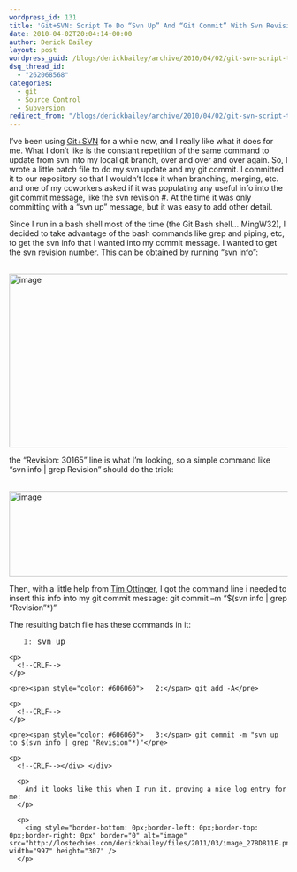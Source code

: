 ```yaml
---
wordpress_id: 131
title: 'Git+SVN: Script To Do “Svn Up” And “Git Commit” With Svn Revision Number'
date: 2010-04-02T20:04:14+00:00
author: Derick Bailey
layout: post
wordpress_guid: /blogs/derickbailey/archive/2010/04/02/git-svn-script-to-do-svn-up-and-git-commit-with-svn-revision-number.aspx
dsq_thread_id:
  - "262068568"
categories:
  - git
  - Source Control
  - Subversion
redirect_from: "/blogs/derickbailey/archive/2010/04/02/git-svn-script-to-do-svn-up-and-git-commit-with-svn-revision-number.aspx/"
---
```

I’ve been using [Git+SVN](http://www.lostechies.com/blogs/derickbailey/archive/2010/02/03/branch-per-feature-how-i-manage-subversion-with-git-branches.aspx) for a while now, and I really like what it does for me. What I don’t like is the constant repetition of the same command to update from svn into my local git branch, over and over and over again. So, I wrote a little batch file to do my svn update and my git commit. I committed it to our repository so that I wouldn’t lose it when branching, merging, etc. and one of my coworkers asked if it was populating any useful info into the git commit message, like the svn revision #. At the time it was only committing with a “svn up” message, but it was easy to add other detail.

Since I run in a bash shell most of the time (the Git Bash shell… MingW32), I decided to take advantage of the bash commands like grep and piping, etc, to get the svn info that I wanted into my commit message. I wanted to get the svn revision number. This can be obtained by running “svn info”:

&#160; <img style="border-bottom: 0px;border-left: 0px;border-top: 0px;border-right: 0px" border="0" alt="image" src="http://lostechies.com/derickbailey/files/2011/03/image_498959AF.png" width="997" height="314" />

the “Revision: 30165” line is what I’m looking, so a simple command like “svn info | grep Revision” should do the trick:

&#160; <img style="border-bottom: 0px;border-left: 0px;border-top: 0px;border-right: 0px" border="0" alt="image" src="http://lostechies.com/derickbailey/files/2011/03/image_2CA034DA.png" width="997" height="154" />

Then, with a little help from [Tim Ottinger](http://twitter.com/tottinge/statuses/11480532867), I got the command line i needed to insert this info into my git commit message: git commit –m “$(svn info | grep “Revision”*)”

The resulting batch file has these commands in it:

<div>
  <div>
    <pre><span style="color: #606060">   1:</span> svn up</pre>
    
    <p>
      <!--CRLF-->
    </p>
    
    <pre><span style="color: #606060">   2:</span> git add -A</pre>
    
    <p>
      <!--CRLF-->
    </p>
    
    <pre><span style="color: #606060">   3:</span> git commit -m "svn up to $(svn info | grep "Revision"*)"</pre>
    
    <p>
      <!--CRLF--></div> </div> 
      
      <p>
        And it looks like this when I run it, proving a nice log entry for me:
      </p>
      
      <p>
        <img style="border-bottom: 0px;border-left: 0px;border-top: 0px;border-right: 0px" border="0" alt="image" src="http://lostechies.com/derickbailey/files/2011/03/image_27BD811E.png" width="997" height="307" />
      </p>